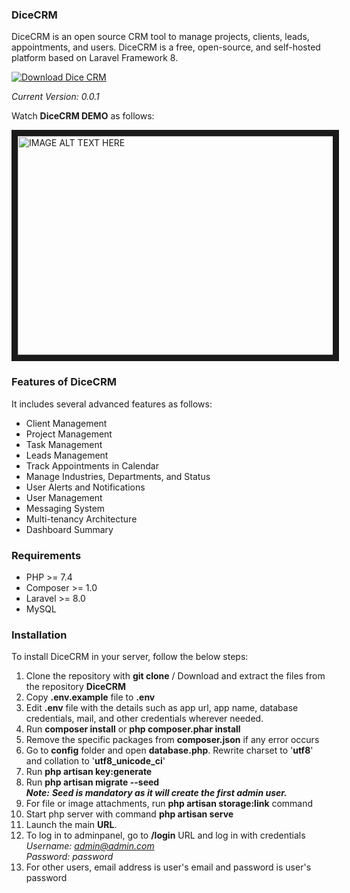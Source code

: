 ### DiceCRM
DiceCRM is an open source CRM tool to manage projects, clients, leads, appointments, and users. DiceCRM is a free, open-source, and self-hosted platform based on Laravel Framework 8.

[![Download Dice CRM](https://a.fsdn.com/con/app/sf-download-button)](https://sourceforge.net/projects/dice-crm/files/latest/download)

_Current Version: 0.0.1_

Watch **DiceCRM DEMO** as follows:

<a href="http://www.youtube.com/watch?feature=player_embedded&v=bwEWeTNsVwc" target="_blank"><img src="http://img.youtube.com/vi/bwEWeTNsVwc/0.jpg" 
alt="IMAGE ALT TEXT HERE" width="512" height="350" border="10" /></a>

### Features of DiceCRM
It includes several advanced features as follows:

- Client Management
- Project Management
- Task Management
- Leads Management
- Track Appointments in Calendar
- Manage Industries, Departments, and Status
- User Alerts and Notifications
- User Management
- Messaging System
- Multi-tenancy Architecture
- Dashboard Summary

### Requirements
- PHP >= 7.4
- Composer >= 1.0
- Laravel >= 8.0
- MySQL

### Installation
To install DiceCRM in your server, follow the below steps:
1. Clone the repository with **git clone** / Download and extract the files from the repository **DiceCRM**
2. Copy **.env.example** file to **.env**
3. Edit **.env** file with the details such as app url, app name, database credentials, mail, and other credentials wherever needed.
4. Run **composer install** or **php composer.phar install**
5. Remove the specific packages from **composer.json** if any error occurs
6. Go to **config** folder and open **database.php**. Rewrite charset to '**utf8**' and collation to '**utf8_unicode_ci**'
7. Run **php artisan key:generate**
8. Run **php artisan migrate --seed** <br/>
_**Note:** **Seed is mandatory as it will create the first admin user.**_
9. For file or image attachments, run **php artisan storage:link** command
10. Start php server with command **php artisan serve**
11. Launch the main **URL**.
12. To log in to adminpanel, go to **/login** URL and log in with credentials <br/>
_Username: admin@admin.com <br/>
Password: password_ <br/>
13. For other users, email address is user's email and password is user's password

